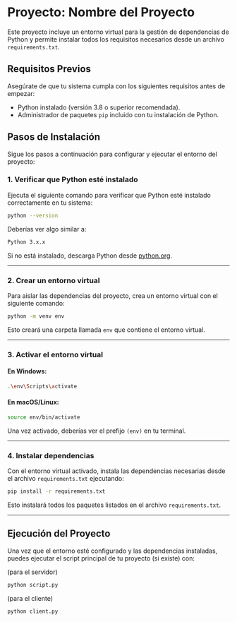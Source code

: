 # Proyecto: Nombre del Proyecto

Este proyecto incluye un entorno virtual para la gestión de dependencias de Python y permite instalar todos los requisitos necesarios desde un archivo `requirements.txt`.

## Requisitos Previos

Asegúrate de que tu sistema cumpla con los siguientes requisitos antes de empezar:

- Python instalado (versión 3.8 o superior recomendada).
- Administrador de paquetes `pip` incluido con tu instalación de Python.

## Pasos de Instalación

Sigue los pasos a continuación para configurar y ejecutar el entorno del proyecto:

### 1. Verificar que Python esté instalado

Ejecuta el siguiente comando para verificar que Python esté instalado correctamente en tu sistema:

```bash
python --version
```

Deberías ver algo similar a:

```bash
Python 3.x.x
```

Si no está instalado, descarga Python desde [python.org](https://www.python.org/downloads/).

---

### 2. Crear un entorno virtual

Para aislar las dependencias del proyecto, crea un entorno virtual con el siguiente comando:

```bash
python -m venv env
```

Esto creará una carpeta llamada `env` que contiene el entorno virtual.

---

### 3. Activar el entorno virtual

#### En Windows:

```bash
.\env\Scripts\activate
```

#### En macOS/Linux:

```bash
source env/bin/activate
```

Una vez activado, deberías ver el prefijo `(env)` en tu terminal.

---

### 4. Instalar dependencias

Con el entorno virtual activado, instala las dependencias necesarias desde el archivo `requirements.txt` ejecutando:

```bash
pip install -r requirements.txt
```

Esto instalará todos los paquetes listados en el archivo `requirements.txt`.

---

## Ejecución del Proyecto

Una vez que el entorno esté configurado y las dependencias instaladas, puedes ejecutar el script principal de tu proyecto (si existe) con:

(para el servidor)
```bash
python script.py
```

(para el cliente)
```bash
python client.py
```

